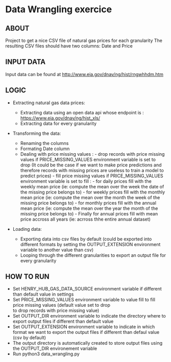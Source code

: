 # Data Wrangling exercice

## ABOUT

Project to get a nice CSV file of natural gas prices for each granularity 
The resulting CSV files should have two columns: Date and Price

## INPUT DATA

Input data can be found at  http://www.eia.gov/dnav/ng/hist/rngwhhdm.htm
  
## LOGIC

  - Extracting natural gas data prices:
    - Extracting data using an open data api whose endpoint is : https://www.eia.gov/dnav/ng/hist_xls/
    - Extracting data for every granularity
  
  - Transforming the data:
    - Renaming the columns
    - Formating Date column
    - Dealing with price missing values :
          - drop records with price missing values if PRICE_MISSING_VALUES environment variable is set to drop (It could 
            be the case if we want to make price predictions and therefore records with missing prices are useless to train a model to predict prices)
          - fill price missing values if PRICE_MISSING_VALUES environment variable is set to fill :
              - for daily prices fill with the weekly mean price (ie: compute the mean over the week the date of the 
                missing price belongs to)
              - for weekly prices fill with the monthly mean price (ie: compute the mean over the month the week of the 
                missing price belongs to)
              - for monthly prices fill with the annual mean price (ie: compute the mean over the year the month of the 
                missing price belongs to)
              - Finally for annual prices fill with mean price accross all years (ie: acrross thhe entire annual dataset)
  
  - Loading data:
    - Exporting data into csv files by default (could be exported into different formats by setting the OUTPUT_EXTENSION environment variable to another value than csv)
    - Looping through the different granularities to export an output file for every granularity

## HOW TO RUN

  - Set HENRY_HUB_GAS_DATA_SOURCE environment variable if different than default value in settings
  - Set PRICE_MISSING_VALUES environment variable to value fill to fill price missing values (default value set to drop   
    to drop records with price missing value)
  - Set OUTPUT_DIR environment variable to indicate the directory where to export output files if different than default 
    value
  - Set OUTPUT_EXTENSION environment variable to indicate in which format we want to export the output files if different 
    than defaul value (csv by default)
  - The output directory is automatically created to store output files using the OUTPUT_DIR environement variable
  - Run python3 data_wrangling.py

